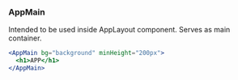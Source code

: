 ### AppMain

Intended to be used inside AppLayout component. Serves as main container.

```jsx
<AppMain bg="background" minHeight="200px">
  <h1>APP</h1>
</AppMain>
```
